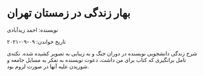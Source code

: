 # بهار زندگی در زمستان تهران
نویسنده: احمد زیدآبادی

تاریخ خواندن: ۰۹-۰۹-۲۰۲۱

شرح زندگی دانشجویی نویسنده در دوران جنگ و به زیبایی به تصویر کشیده شده. نکته‌ی تامل برانگیزی که کتاب برای من داشت، دعوت نویسنده به تفکر به مسایل جامعه و شوریدن علیه آنها در صورت لزوم بود.
